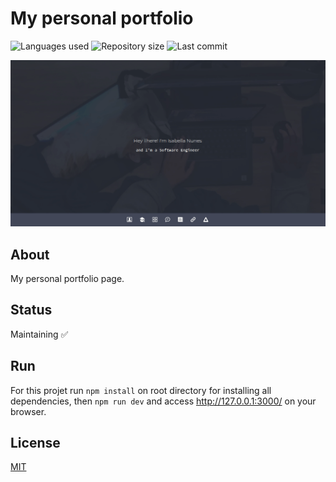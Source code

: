 # My personal portfolio

![Languages used](https://img.shields.io/github/languages/count/isadfrn/isadfrn-dev?style=flat-square)
![Repository size](https://img.shields.io/github/repo-size/isadfrn/isadfrn-dev?style=flat-square)
![Last commit](https://img.shields.io/github/last-commit/isadfrn/isadfrn-dev?style=flat-square)

![](./client/assets/img/demo.gif)

## About

My personal portfolio page.

## Status

Maintaining ✅

## Run

For this projet run `npm install` on root directory for installing all dependencies, then `npm run dev` and access http://127.0.0.1:3000/ on your browser.

## License

[MIT](./LICENSE)
